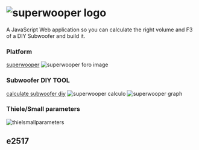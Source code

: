 # ![superwooper logo][]

A JavaScript Web application so you can calculate the right volume and F3 of a DIY Subwoofer and build it.

### Platform

[superwooper]
![superwooper foro image]

### Subwoofer DIY TOOL

[calculate subwoofer diy]
![superwooper calculo]
![superwooper graph]

### Thiele/Small parameters

![thielsmallparameters]

## e2517

[superwooper logo]: http://achoweb.es/wp-content/uploads/2020/06/superwooper.png
[superwooper]: http://www.superwooper.com
[superwooper foro image]: http://achoweb.es/wp-content/uploads/2020/06/superwooperweb.png
[superwooper calculo]: http://achoweb.es/wp-content/uploads/2020/06/subwooferdiy.png
[superwooper graph]: http://achoweb.es/wp-content/uploads/2020/06/googlegraph.png
[calculate subwoofer diy]: http://www.superwooper.com/volumen/subwoofer.html
[thielsmallparameters]: http://achoweb.es/wp-content/uploads/2020/06/ts.png
